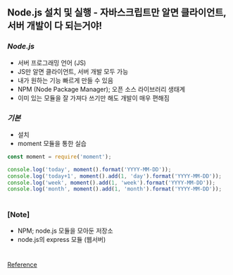 ## Node.js 설치 및 실행 - 자바스크립트만 알면 클라이언트,서버 개발이 다 되는거야!

### _Node.js_

- 서버 프로그래밍 언어 (JS)
- JS만 알면 클라이언트, 서버 개발 모두 가능
- 내가 원하는 기능 빠르게 만들 수 있음
- NPM (Node Package Manager); 오픈 소스 라이브러리 생태계
- 이미 있는 모듈을 잘 가져다 쓰기만 해도 개발이 매우 편해짐

### _기본_

- 설치
- moment 모듈을 통한 실습

```js
const moment = require('moment');

console.log('today', moment().format('YYYY-MM-DD'));
console.log('today+1', moment().add(1, 'day').format('YYYY-MM-DD'));
console.log('week', moment().add(1, 'week').format('YYYY-MM-DD'));
console.log('month', moment().add(1, 'month').format('YYYY-MM-DD'));
```

#

### [Note]

- NPM; node.js 모듈을 모아둔 저장소
- node.js의 express 모듈 (웹서버)

#

[Reference](https://www.youtube.com/watch?v=qIwtS8PIgo0)
